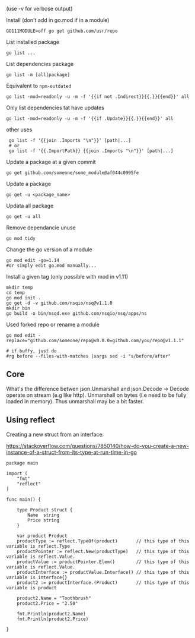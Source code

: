 (use -v for verbose output)

Install (don't add in go.mod if in a module)

    GO111MODULE=off go get github.com/usr/repo

List installed package

    go list ...

List dependencies package

    go list -m [all|package]

Equivalent to `npm-outdated`

    go list -mod=readonly -u -m -f '{{if not .Indirect}}{{.}}{{end}}' all

Only list dependencies tat have updates

    go list -mod=readonly -u -m -f '{{if .Update}}{{.}}{{end}}' all

other uses

     go list -f '{{join .Imports "\n"}}' [path|...]
     # or
     go list -f '{{.ImportPath}} {{join .Imports "\n"}}' [path|...]

Update a package at a given commit

    go get github.com/someone/some_module@af044c0995fe

Update a package

    go get -u <package_name>

Updata all package

    go get -u all

Remove dependancie unuse

    go mod tidy

Change the go version of a module 

    go mod edit -go=1.14
    #or simply edit go.mod manually...

Install a given tag (only possible with mod in v1.11)

    mkdir temp
    cd temp
    go mod init .
    go get -d -v github.com/nsqio/nsq@v1.1.0
    mkdir bin
    go build -o bin/nsqd.exe github.com/nsqio/nsq/apps/ns


Used forked repo or rename a module

    go mod edit -replace="github.com/someone/repo@v0.0.0=github.com/you/repo@v1.1.1"

    # if buffy, just do
    #rg before --files-with-matches |xargs sed -i "s/before/after" 


## Core

What's the difference betwen json.Unmarshall and json.Decode
    -> Decode operate on stream (e.g like http). Unmarshall on bytes (i.e need to be fully loaded in memory).
       Thus unmarshall may be a bit faster.

## Using reflect

Creating a new struct from an interface:

https://stackoverflow.com/questions/7850140/how-do-you-create-a-new-instance-of-a-struct-from-its-type-at-run-time-in-go

```
package main

import (
    "fmt"
    "reflect"
)

func main() {

    type Product struct {
        Name  string
        Price string
    }

    var product Product
    productType := reflect.TypeOf(product)       // this type of this variable is reflect.Type
    productPointer := reflect.New(productType)   // this type of this variable is reflect.Value. 
    productValue := productPointer.Elem()        // this type of this variable is reflect.Value.
    productInterface := productValue.Interface() // this type of this variable is interface{}
    product2 := productInterface.(Product)       // this type of this variable is product

    product2.Name = "Toothbrush"
    product2.Price = "2.50"

    fmt.Println(product2.Name)
    fmt.Println(product2.Price)

}
```
